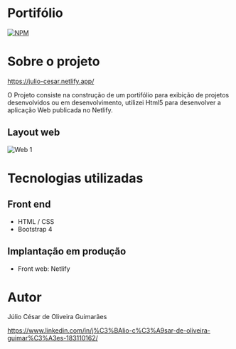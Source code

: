 # Portifólio

[![NPM](https://img.shields.io/npm/l/react)](https://github.com/c3saroliveira/portifolio/blob/main/LICENSE) 

# Sobre o projeto

https://julio-cesar.netlify.app/

O Projeto consiste na construção de um portifólio para exibição de projetos desenvolvidos ou em desenvolvimento, utilizei Html5 para desenvolver a aplicação Web publicada no Netlify.

## Layout web
![Web 1](https://github.com/c3saroliveira/portifolio/blob/main/assets/tela-main.JPG)

# Tecnologias utilizadas

## Front end
- HTML / CSS
- Bootstrap 4

## Implantação em produção
- Front web: Netlify

# Autor

Júlio César de Oliveira Guimarães

https://www.linkedin.com/in/j%C3%BAlio-c%C3%A9sar-de-oliveira-guimar%C3%A3es-183110162/
